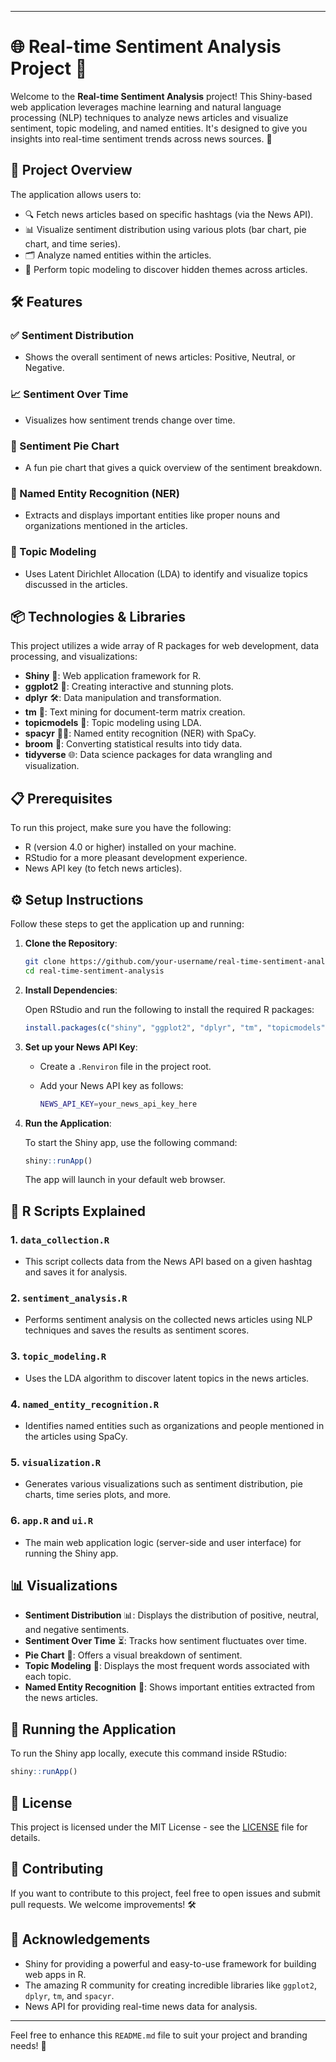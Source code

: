 

---

# 🌐 Real-time Sentiment Analysis Project 🎯

Welcome to the **Real-time Sentiment Analysis** project! This Shiny-based web application leverages machine learning and natural language processing (NLP) techniques to analyze news articles and visualize sentiment, topic modeling, and named entities. It's designed to give you insights into real-time sentiment trends across news sources. 🌟

## 🚀 Project Overview

The application allows users to:
- 🔍 Fetch news articles based on specific hashtags (via the News API).
- 📊 Visualize sentiment distribution using various plots (bar chart, pie chart, and time series).
- 🗂 Analyze named entities within the articles.
- 🧠 Perform topic modeling to discover hidden themes across articles.

## 🛠 Features

### ✅ Sentiment Distribution
- Shows the overall sentiment of news articles: Positive, Neutral, or Negative.
  
### 📈 Sentiment Over Time
- Visualizes how sentiment trends change over time.

### 🥧 Sentiment Pie Chart
- A fun pie chart that gives a quick overview of the sentiment breakdown.

### 📰 Named Entity Recognition (NER)
- Extracts and displays important entities like proper nouns and organizations mentioned in the articles.

### 🧩 Topic Modeling
- Uses Latent Dirichlet Allocation (LDA) to identify and visualize topics discussed in the articles.

## 📦 Technologies & Libraries

This project utilizes a wide array of R packages for web development, data processing, and visualizations:

- **Shiny** 🌟: Web application framework for R.
- **ggplot2** 🎨: Creating interactive and stunning plots.
- **dplyr** 🛠: Data manipulation and transformation.
- **tm** 🧠: Text mining for document-term matrix creation.
- **topicmodels** 🧩: Topic modeling using LDA.
- **spacyr** 🧑‍💻: Named entity recognition (NER) with SpaCy.
- **broom** 🧹: Converting statistical results into tidy data.
- **tidyverse** 🌐: Data science packages for data wrangling and visualization.

## 📋 Prerequisites

To run this project, make sure you have the following:

- R (version 4.0 or higher) installed on your machine.
- RStudio for a more pleasant development experience.
- News API key (to fetch news articles).

## ⚙️ Setup Instructions

Follow these steps to get the application up and running:

1. **Clone the Repository**:

   ```bash
   git clone https://github.com/your-username/real-time-sentiment-analysis.git
   cd real-time-sentiment-analysis
   ```

2. **Install Dependencies**:

   Open RStudio and run the following to install the required R packages:

   ```R
   install.packages(c("shiny", "ggplot2", "dplyr", "tm", "topicmodels", "spacyr", "broom", "tidyverse", "readr", "stringr", "reshape2", "data.table", "tidytext", "scales"))
   ```

3. **Set up your News API Key**:
   
   - Create a `.Renviron` file in the project root.
   - Add your News API key as follows:

     ```bash
     NEWS_API_KEY=your_news_api_key_here
     ```

4. **Run the Application**:

   To start the Shiny app, use the following command:

   ```R
   shiny::runApp()
   ```

   The app will launch in your default web browser.

## 🔧 R Scripts Explained

### 1. **`data_collection.R`**
   - This script collects data from the News API based on a given hashtag and saves it for analysis.

### 2. **`sentiment_analysis.R`**
   - Performs sentiment analysis on the collected news articles using NLP techniques and saves the results as sentiment scores.

### 3. **`topic_modeling.R`**
   - Uses the LDA algorithm to discover latent topics in the news articles.

### 4. **`named_entity_recognition.R`**
   - Identifies named entities such as organizations and people mentioned in the articles using SpaCy.

### 5. **`visualization.R`**
   - Generates various visualizations such as sentiment distribution, pie charts, time series plots, and more.

### 6. **`app.R` and `ui.R`**
   - The main web application logic (server-side and user interface) for running the Shiny app.

## 📊 Visualizations

- **Sentiment Distribution** 📊: Displays the distribution of positive, neutral, and negative sentiments.
- **Sentiment Over Time** ⏳: Tracks how sentiment fluctuates over time.
- **Pie Chart** 🥧: Offers a visual breakdown of sentiment.
- **Topic Modeling** 🧩: Displays the most frequent words associated with each topic.
- **Named Entity Recognition** 📰: Shows important entities extracted from the news articles.

## 🤖 Running the Application

To run the Shiny app locally, execute this command inside RStudio:

```R
shiny::runApp()
```

## 📄 License

This project is licensed under the MIT License - see the [LICENSE](LICENSE) file for details.

## 🤝 Contributing

If you want to contribute to this project, feel free to open issues and submit pull requests. We welcome improvements! 🛠️

## 👏 Acknowledgements

- Shiny for providing a powerful and easy-to-use framework for building web apps in R.
- The amazing R community for creating incredible libraries like `ggplot2`, `dplyr`, `tm`, and `spacyr`.
- News API for providing real-time news data for analysis.

---

Feel free to enhance this `README.md` file to suit your project and branding needs! 🎉